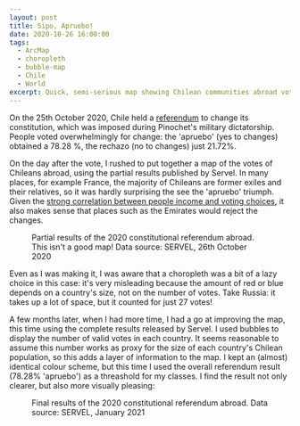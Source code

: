 ```yaml
---
layout: post
title: Sipo, Apruebo!
date: 2020-10-26 16:00:00
tags:
  - ArcMap
  - choropleth
  - bubble-map
  - Chile
  - World
excerpt: Quick, semi-serious map showing Chilean communities abroad voted in the 2020 constitutional referendum.
---
```


On the 25th October 2020, Chile held a <a href="https://www.theguardian.com/world/2020/oct/26/chile-vote-scrap-pinochet-constitution">referendum</a> to change its constitution, which was imposed during Pinochet's military dictatorship. People voted overwhelmingly for change: the 'apruebo' (yes to changes) obtained a 78.28 %, the rechazo (no to changes) just 21.72%.  

On the day after the vote, I rushed to put together a map of the votes of Chileans abroad, using the partial results published by Servel. In many places, for example France, the majority of Chileans are former exiles and their relatives, so it was hardly surprising the see the 'apruebo' triumph.
Given the <a href="https://interferencia.cl/articulos/vitacura-y-versalles-la-derrota-de-la-elite">strong correlation between people income and voting choices</a>, it also makes sense that places such as the Emirates would reject the changes.

<figure class="align-center">
  <img src="{{ '/img/plebiscito.jpg' | absolute_url }}" alt="">
  <figcaption>
	 Partial results of the 2020 constitutional referendum abroad. This isn't a good map! Data source: SERVEL, 26th October 2020
	</figcaption>
</figure> 

Even as I was making it, I was aware that a choropleth was a bit of a lazy choice in this case: it's very misleading because the amount of red or blue depends on a country's size, not on the number of votes. Take Russia: it takes up a lot of space, but it counted for just 27 votes!

A few months later, when I had more time, I had a go at improving the map, this time using the complete results released by Servel. I used bubbles to display the number of valid votes in each country. It seems reasonable to assume this number works as proxy for the size of each country's Chilean population, so this adds a layer of information to the map.
I kept an (almost) identical colour scheme, but this time I used the overall referendum result (78.28% 'apruebo') as a threashold for my classes. I find the result not only clearer, but also more visually pleasing:

<figure class="align-center">
  <img src="{{ '/img/plebiscito_bubble_map.jpg' | absolute_url }}" alt="">
  <figcaption>
	 Final results of the 2020 constitutional referendum abroad. Data source: SERVEL, January 2021
	</figcaption>
</figure> 